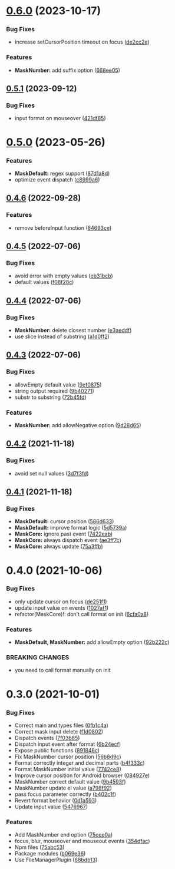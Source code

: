 # [0.6.0](https://github.com/ionited/mask/compare/0.5.1...0.6.0) (2023-10-17)

### Bug Fixes

* increase setCursorPosition timeout on focus ([de2cc2e](https://github.com/ionited/mask/commit/de2cc2ecfd0b1e26a1fb4717b7d41258f52a2ead))

### Features

* **MaskNumber:** add suffix option ([668ee05](https://github.com/ionited/mask/commit/668ee051390988acaf9fad2034d2d73ccfa78b4e))

## [0.5.1](https://github.com/ionited/mask/compare/0.5.0...0.5.1) (2023-09-12)

### Bug Fixes

* input format on mouseover ([421df85](https://github.com/ionited/mask/commit/421df8525779de406acc191bb060c0f8877263ce))

# [0.5.0](https://github.com/ionited/mask/compare/0.4.6...0.5.0) (2023-05-26)

### Features

* **MaskDefault:** regex support ([87d1a8d](https://github.com/ionited/mask/commit/87d1a8d262fc160b44699d231b80fdae22cfe249))
* optimize event dispatch ([c8999a6](https://github.com/ionited/mask/commit/c8999a61736b63b4968da50c5bd62385cb6171b2))

## [0.4.6](https://github.com/ionited/mask/compare/0.4.5...0.4.6) (2022-09-28)

### Features

* remove beforeInput function ([84693ce](https://github.com/ionited/mask/commit/84693ceaddf4335b202ca14384363030e27b16d2))

## [0.4.5](https://github.com/ionited/mask/compare/0.4.4...0.4.5) (2022-07-06)

### Bug Fixes

* avoid error with empty values ([eb31bcb](https://github.com/ionited/mask/commit/eb31bcb32e9bc0b642a5c25b4844e8f9c1358c32))
* default values ([f08f28c](https://github.com/ionited/mask/commit/f08f28c77f736550097b25b0b42eaa2a6b106309))

## [0.4.4](https://github.com/ionited/mask/compare/0.4.3...0.4.4) (2022-07-06)

### Bug Fixes

* **MaskNumber:** delete closest number ([e3aeddf](https://github.com/ionited/mask/commit/e3aeddfdba3ab054d382621e624ce12ed6596b2a))
* use slice instead of substring ([a1d0ff2](https://github.com/ionited/mask/commit/a1d0ff25706c82aeae0dc8cd368b8b9b75683fda))

## [0.4.3](https://github.com/ionited/mask/compare/0.4.2...0.4.3) (2022-07-06)

### Bug Fixes

* allowEmpty default value ([9ef0875](https://github.com/ionited/mask/commit/9ef0875f4ce178a1c31b55d07488d98999cbafc7))
* string output required ([9b40271](https://github.com/ionited/mask/commit/9b40271ee0ff5f428235ab1cec1a146bcfb799b8))
* substr to substring ([72b45fd](https://github.com/ionited/mask/commit/72b45fd491b830e431967c310e69589b23933f0e))

### Features

* **MaskNumber:** add allowNegative option ([9d28d65](https://github.com/ionited/mask/commit/9d28d657a2151af4a3a4ac446a1024a2056f1c9d))

## [0.4.2](https://github.com/ionited/mask/compare/0.4.1...0.4.2) (2021-11-18)

### Bug Fixes

* avoid set null values ([3d7f3fd](https://github.com/ionited/mask/commit/3d7f3fd2ac7723d14909ec1fff2609f75289e13d))


## [0.4.1](https://github.com/ionited/mask/compare/0.4.0...0.4.1) (2021-11-18)

### Bug Fixes

* **MaskDefault:** cursor position ([586d633](https://github.com/ionited/mask/commit/586d6331447b8fa946a7ebb58f1ea245b540a677))
* **MaskDefault:** improve format logic ([5d5739a](https://github.com/ionited/mask/commit/5d5739a96bd83aa9a37c26be1e1ac52cb3ed79fb))
* **MaskCore:** ignore past event ([7422eab](https://github.com/ionited/mask/commit/7422eaba1d67776cc163b5c5a0e61cf38373ff6c))
* **MaskCore:** always dispatch event ([ae3ff7c](https://github.com/ionited/mask/commit/ae3ff7cde145235078631917177279b9c2034edd))
* **MaskCore:** always update ([75a3ffb](https://github.com/ionited/mask/commit/75a3ffbcf6c87e5cd803118fbf9584af48e57e29))


# 0.4.0 (2021-10-06)

### Bug Fixes

* only update cursor on focus ([de251f1](https://github.com/ionited/mask/commit/de251f19897b8e6c0852d356f4e0b7bdc48741e0))
* update input value on events ([1027af1](https://github.com/ionited/mask/commit/1027af18a6b67e78a43cb53746b505faae2f81d4))
* refactor(MaskCore)!: don't call format on init ([6cfa0a8](https://github.com/ionited/mask/commit/6cfa0a8591b6402002ef0037590730474321ae85))

### Features

* **MaskDefault, MaskNumber:** add allowEmpty option ([92b222c](https://github.com/ionited/mask/commit/92b222ccb28b5dccc5f27be8a5dfd7cae63afbd6))

### BREAKING CHANGES

* you need to call format manually on init


# 0.3.0 (2021-10-01)

### Bug Fixes

* Correct main and types files ([0fb1c4a](https://github.com/ionited/mask/commit/0fb1c4aa30b33ad8d59539a9282e7356d5e19c00))
* Correct mask input delete ([f1d0802](https://github.com/ionited/mask/commit/f1d0802e33628068d441994254e5a37039c0730c))
* Dispatch events ([7f03b85](https://github.com/ionited/mask/commit/7f03b852dced9990a2972a6c645523fd90ab1742))
* Dispatch input event after format ([6b24ecf](https://github.com/ionited/mask/commit/6b24ecf4643776da49a516cbacc7863d567c1fb6))
* Expose public functions ([891846c](https://github.com/ionited/mask/commit/891846cc7b65bc31eff5ca4f4a38fd0422f3945c))
* Fix MaskNumber cursor position ([56b8d9c](https://github.com/ionited/mask/commit/56b8d9c05008fe99f83397e3ac5adad64369606c))
* Format correctly integer and decimal parts ([b4f333c](https://github.com/ionited/mask/commit/b4f333c93a5f20d8e28527e6635d43f0aa58b37b))
* Format MaskNumber initial value ([7742ce8](https://github.com/ionited/mask/commit/7742ce8e65c7c839759927f7d39ebc19a897299b))
* Improve cursor position for Android browser ([084927e](https://github.com/ionited/mask/commit/084927eb1c9b02cea047f4da2ec7f251d5b2add2))
* MaskNumber correct default value ([9b4593f](https://github.com/ionited/mask/commit/9b4593f171636117628c436717a3b4de2b21a8ed))
* MaskNumber update el value ([a798f92](https://github.com/ionited/mask/commit/a798f92d23251a7ea19d62c140185855c76cb407))
* pass focus parameter correctly ([b402c1f](https://github.com/ionited/mask/commit/b402c1f5c96f615092d89c437109695abef00faf))
* Revert format behavior ([0d1a593](https://github.com/ionited/mask/commit/0d1a593902561854605985de0c3a462a07fde250))
* Update input value ([5476967](https://github.com/ionited/mask/commit/54769671075cb4ecdbb1c97129d9cecc01a9f7b5))

### Features

* Add MaskNumber end option ([75cee0a](https://github.com/ionited/mask/commit/75cee0a888a3eb99d94e0c389142116f866fb524))
* focus, blur, mouseover and mouseout events ([354dfac](https://github.com/ionited/mask/commit/354dfac70b956008ce2e3365e70045e36a7b7294))
* Npm files ([75abc53](https://github.com/ionited/mask/commit/75abc530a30e892d6334ff0184d05f82b04e97fe))
* Package modules ([b069e36](https://github.com/ionited/mask/commit/b069e3655e5b07853b1f97873ff8af4578f76979))
* Use FileManagerPlugin ([68bdb13](https://github.com/ionited/mask/commit/68bdb13dafa512344950b9bbdf3fa45baffb7ea1))
